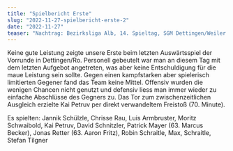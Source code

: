 ```yaml
---
title: "Spielbericht Erste"
slug: "2022-11-27-spielbericht-erste-2"
date: "2022-11-27"
teaser: "Nachtrag: Bezirksliga Alb, 14. Spieltag, SGM Dettingen/Weiler - SV Walddorf 2:1 (1:0)"
---
```

Keine gute Leistung zeigte unsere Erste beim letzten Auswärtsspiel der Vorrunde in Dettingen/Ro. Personell gebeutelt war man an diesem Tag mit dem letzten Aufgebot angetreten, was aber keine Entschuldigung für die maue Leistung sein sollte. Gegen einen kampfstarken aber spielerisch limitierten Gegener fand das Team keine Mittel. Offensiv wurden die wenigen Chancen nicht genutzt und defensiv liess man immer wieder zu einfache Abschlüsse des Gegners zu. Das Tor zum zwischenzeitlichen Ausgleich erzielte Kai Petruv per direkt verwandeltem Freistoß (70. Minute).

Es spielten: Jannik Schülzle, Chrisse Rau, Luis Armbruster, Moritz Schwaibold, Kai Petruv, David Schnitzler, Patrick Mayer (63. Marcus Becker), Jonas Retter (63. Aaron Fritz), Robin Schraitle, Max, Schraitle, Stefan Tilgner
